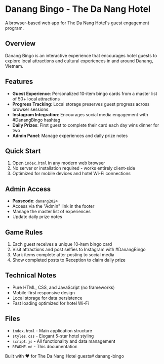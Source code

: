 # Danang Bingo - The Da Nang Hotel

A browser-based web app for The Da Nang Hotel's guest engagement program.

## Overview
Danang Bingo is an interactive experience that encourages hotel guests to explore local attractions and cultural experiences in and around Danang, Vietnam.

## Features
- **Guest Experience**: Personalized 10-item bingo cards from a master list of 50+ local attractions
- **Progress Tracking**: Local storage preserves guest progress across browser sessions
- **Instagram Integration**: Encourages social media engagement with #DanangBingo hashtag
- **Daily Prizes**: First guest to complete their card each day wins dinner for two
- **Admin Panel**: Manage experiences and daily prize notes

## Quick Start
1. Open `index.html` in any modern web browser
2. No server or installation required - works entirely client-side
3. Optimized for mobile devices and hotel Wi-Fi connections

## Admin Access
- **Passcode**: `danang2024`
- Access via the "Admin" link in the footer
- Manage the master list of experiences
- Update daily prize notes

## Game Rules
1. Each guest receives a unique 10-item bingo card
2. Visit attractions and post selfies to Instagram with #DanangBingo
3. Mark items complete after posting to social media
4. Show completed posts to Reception to claim daily prize

## Technical Notes
- Pure HTML, CSS, and JavaScript (no frameworks)
- Mobile-first responsive design
- Local storage for data persistence
- Fast loading optimized for hotel Wi-Fi

## Files
- `index.html` - Main application structure
- `styles.css` - Elegant 5-star hotel styling
- `script.js` - All functionality and data management
- `README.md` - This documentation

Built with ❤️ for The Da Nang Hotel guests# danang-bingo
